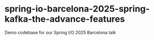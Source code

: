 # spring-io-barcelona-2025-spring-kafka-the-advance-features
Demo codebase for our Spring I/O 2025 Barcelona talk
